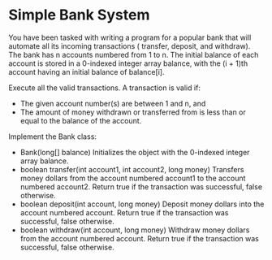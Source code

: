 # Simple Bank System

You have been tasked with writing a program for a popular bank that will automate all its incoming transactions (
transfer, deposit, and withdraw). The bank has n accounts numbered from 1 to n. The initial balance of each account is
stored in a 0-indexed integer array balance, with the (i + 1)th account having an initial balance of balance[i].

Execute all the valid transactions. A transaction is valid if:

- The given account number(s) are between 1 and n, and 
- The amount of money withdrawn or transferred from is less than or
equal to the balance of the account. 

Implement the Bank class:

- Bank(long[] balance) Initializes the object with the 0-indexed integer array balance. 
- boolean transfer(int account1, int account2, long money) Transfers money dollars from the account numbered account1 to the account numbered account2.
Return true if the transaction was successful, false otherwise. 
- boolean deposit(int account, long money) Deposit money
dollars into the account numbered account. Return true if the transaction was successful, false otherwise. 
- boolean withdraw(int account, long money) Withdraw money dollars from the account numbered account. Return true if the
transaction was successful, false otherwise.